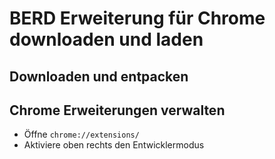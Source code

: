 # BERD Erweiterung für Chrome downloaden und laden
## Downloaden und entpacken
## Chrome Erweiterungen verwalten
* Öffne <code>chrome://extensions/</code>
* Aktiviere oben rechts den Entwicklermodus
